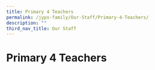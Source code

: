 ```yaml
---
title: Primary 4 Teachers
permalink: /jyps-family/Our-Staff/Primary-4-Teachers/
description: ""
third_nav_title: Our Staff
---
```

Primary 4 Teachers
==================